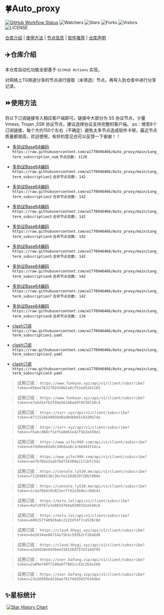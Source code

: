 # 🍀Auto_proxy
[![GitHub Workflow Status](https://img.shields.io/github/workflow/status/w1770946466/Auto_proxy/sub_merge?label=sub_merge)](https://github.com/w1770946466/Auto_proxy/actions/workflows/main.yml) 
![Watchers](https://img.shields.io/github/watchers/w1770946466/Auto_proxy) ![Stars](https://img.shields.io/github/stars/w1770946466/Auto_proxy) ![Forks](https://img.shields.io/github/forks/w1770946466/Auto_proxy) ![Vistors](https://visitor-badge.laobi.icu/badge?page_id=w1770946466.Auto_proxy) ![LICENSE](https://img.shields.io/badge/license-CC%20BY--SA%204.0-green.svg)

[仓库介绍](https://github.com/w1770946466/Auto_proxy#仓库介绍) | [使用方法](https://github.com/w1770946466/Auto_proxy#使用方法) | [节点信息](https://github.com/w1770946466/Auto_proxy#节点信息) | [软件推荐](https://github.com/w1770946466/Auto_proxy#客户端选择) | [仓库声明](https://github.com/w1770946466/Auto_proxy#仓库声明)

## ✈️仓库介绍
本仓库自动化功能全部基于 `GitHub Actions` 实现，

对网络上TG频道分享的节点进行提取（未筛选）节点，再导入到仓库中进行分享记录。

## ⏩使用方法
将以下订阅链接导入相应客户端即可。链接中大部分为 SS 协议节点，少量 Vmess, Trojan ,SSR 协议节点，建议选择协议支持完整的客户端。
ps：增至8个订阅链接，每个大约150个左右（不确定）避免太多节点造成软件卡顿，最近节点质量都很高，欢迎使用，有好的意见也可以反馈一下谢谢！！

- [多协议Base64编码](https://raw.githubusercontent.com/w1770946466/Auto_proxy/main/Long_term_subscription1)
`https://raw.githubusercontent.com/w1770946466/Auto_proxy/main/Long_term_subscription_num`
`节点总数: 1128`

- [多协议Base64编码](https://raw.githubusercontent.com/w1770946466/Auto_proxy/main/Long_term_subscription1)
`https://raw.githubusercontent.com/w1770946466/Auto_proxy/main/Long_term_subscription1`
`合并节点总数: 142`

- [多协议Base64编码](https://raw.githubusercontent.com/w1770946466/Auto_proxy/main/Long_term_subscription2)
`https://raw.githubusercontent.com/w1770946466/Auto_proxy/main/Long_term_subscription2`
`合并节点总数: 142`

- [多协议Base64编码](https://raw.githubusercontent.com/w1770946466/Auto_proxy/main/Long_term_subscription3)
`https://raw.githubusercontent.com/w1770946466/Auto_proxy/main/Long_term_subscription3`
`合并节点总数: 142`

- [多协议Base64编码](https://raw.githubusercontent.com/w1770946466/Auto_proxy/main/Long_term_subscription4)
`https://raw.githubusercontent.com/w1770946466/Auto_proxy/main/Long_term_subscription4`
`合并节点总数: 142`

- [多协议Base64编码](https://raw.githubusercontent.com/w1770946466/Auto_proxy/main/Long_term_subscription5)
`https://raw.githubusercontent.com/w1770946466/Auto_proxy/main/Long_term_subscription5`
`合并节点总数: 142`

- [多协议Base64编码](https://raw.githubusercontent.com/w1770946466/Auto_proxy/main/Long_term_subscription6)
`https://raw.githubusercontent.com/w1770946466/Auto_proxy/main/Long_term_subscription6`
`合并节点总数: 142`

- [多协议Base64编码](https://raw.githubusercontent.com/w1770946466/Auto_proxy/main/Long_term_subscription7)
`https://raw.githubusercontent.com/w1770946466/Auto_proxy/main/Long_term_subscription7`
`合并节点总数: 142`

- [多协议Base64编码](https://raw.githubusercontent.com/w1770946466/Auto_proxy/main/Long_term_subscription8)
`https://raw.githubusercontent.com/w1770946466/Auto_proxy/main/Long_term_subscription8`
`合并节点总数: 134`

- [clash订阅](https://raw.githubusercontent.com/w1770946466/Auto_proxy/main/Long_term_subscription2.yaml)
`https://raw.githubusercontent.com/w1770946466/Auto_proxy/main/Long_term_subscription1.yaml`


- [clash订阅](https://raw.githubusercontent.com/w1770946466/Auto_proxy/main/Long_term_subscription2.yaml)
`https://raw.githubusercontent.com/w1770946466/Auto_proxy/main/Long_term_subscription2.yaml`


- [clash订阅](https://raw.githubusercontent.com/w1770946466/Auto_proxy/main/Long_term_subscription3.yaml)
`https://raw.githubusercontent.com/w1770946466/Auto_proxy/main/Long_term_subscription3.yaml`

















































>试用订阅：
`https://www.funkyun.xyz/api/v1/client/subscribe?token=956ee763270243962a0cf52e452d1185`




>试用订阅：
`https://www.funkyun.xyz/api/v1/client/subscribe?token=e7abd1efb2fd4a563a0ae9745387a9c4`




>试用订阅：
`https://ssrr.xyz/api/v1/client/subscribe?token=871151b64985bd0ad046b651d320b7da`




>试用订阅：
`https://ssrr.xyz/api/v1/client/subscribe?token=fbabcd68cf1ef5a8d61e42f5b2e439e1`




>试用订阅：
`https://www.yifei999.com/api/v1/client/subscribe?token=b7ddbbe8da9c34bdaa0c3c66d44314ca`




>试用订阅：
`https://www.yifei999.com/api/v1/client/subscribe?token=ae7b702e2eab7bd716300e2111bfc5d1`




>试用订阅：
`https://console.ly520.me/api/v1/client/subscribe?token=7119409136c3bcfe128d820f20b7d0de`




>试用订阅：
`https://console.ly520.me/api/v1/client/subscribe?token=1c4a76bd19c021ecf742a3b9ecc0bb41`




>试用订阅：
`https://mitu.lol/api/v1/client/subscribe?token=9a7c0767a7e0b5d764a9209315e540cb`




>试用订阅：
`https://mitu.lol/api/v1/client/subscribe?token=b09157f40929abc2223df4f7c4520c0d`




>试用订阅：
`https://cloud.hhygj.xyz/api/v1/client/subscribe?token=be5834ee86714a75b1c59362cf20a6d6`




>试用订阅：
`https://cloud.hhygj.xyz/api/v1/client/subscribe?token=a2d4d38e9430ee310126d7574314df95`




>试用订阅：
`https://user.bafang.vip/api/v1/client/subscribe?token=2a89ef49f72d8a0f7981cc43c2b3e2bb`




>试用订阅：
`https://user.bafang.vip/api/v1/client/subscribe?token=23a16958ed216ae78174d2b83f634dbe`





## ✨星标统计
`[![Star History Chart](https://api.star-history.com/svg?repos=w1770946466/Auto_proxy&type=Date)](https://star-history.com/#w1770946466/Auto_proxy&Date)
